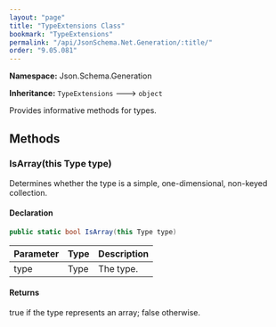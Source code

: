```yaml
---
layout: "page"
title: "TypeExtensions Class"
bookmark: "TypeExtensions"
permalink: "/api/JsonSchema.Net.Generation/:title/"
order: "9.05.081"
---
```

**Namespace:** Json.Schema.Generation

**Inheritance:**
`TypeExtensions`
 🡒 
`object`

Provides informative methods for types.

## Methods

### IsArray(this Type type)

Determines whether the type is a simple, one-dimensional, non-keyed collection.

#### Declaration

```c#
public static bool IsArray(this Type type)
```

| Parameter | Type | Description |
|---|---|---|
| type | Type | The type. |


#### Returns

true if the type represents an array; false otherwise.

